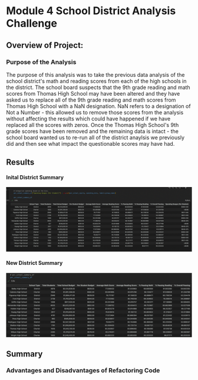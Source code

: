 # **Module 4 School District Analysis Challenge**

## **Overview of Project:**
### **Purpose of the Analysis**
The purpose of this analysis was to take the previous data analysis of the school district's math and reading scores from each of the high schools in the district. The school board suspects that the 9th grade reading and math scores from Thomas High School may have been altered and they have asked us to replace all of the 9th grade reading and math scores from Thomas High School with a NaN designation. NaN refers to a designation of Not a Number - this allowed us to remove those scores from the analysis without affecting the results which could have happened if we have replaced all the scores with zeros. Once the Thomas High School's 9th grade scores have been removed and the remaining data is intact - the school board wanted us to re-run all of the district anaylsis we previously did and then see what impact the questionable scores may have had. 

## **Results**
#### Inital District Summary
![Inital District Summary](/Resources/Inital%20Analysis%20All%20Schools.png)

#### New District Summary
![New District Summary](/Resources/Per%20School%20Summary.png)




## Summary
### **Advantages and Disadvantages of Refactoring Code**